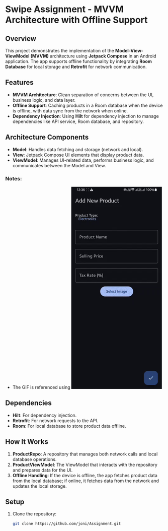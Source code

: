 # Swipe Assignment - MVVM Architecture with Offline Support

## Overview

This project demonstrates the implementation of the **Model-View-ViewModel (MVVM)** architecture using **Jetpack Compose** in an Android application. The app supports offline functionality by integrating **Room Database** for local storage and **Retrofit** for network communication.

## Features

- **MVVM Architecture**: Clean separation of concerns between the UI, business logic, and data layer.
- **Offline Support**: Caching products in a Room database when the device is offline, with data sync from the network when online.
- **Dependency Injection**: Using **Hilt** for dependency injection to manage dependencies like API service, Room database, and repository.

## Architecture Components

- **Model**: Handles data fetching and storage (network and local).
- **View**: Jetpack Compose UI elements that display product data.
- **ViewModel**: Manages UI-related data, performs business logic, and communicates between the Model and View.


### Notes:
- The GIF is referenced using ![App Demo](assets/rec.gif)


## Dependencies

- **Hilt**: For dependency injection.
- **Retrofit**: For network requests to the API.
- **Room**: For local database to store product data offline.

## How It Works

1. **ProductRepo**: A repository that manages both network calls and local database operations.
2. **ProductViewModel**: The ViewModel that interacts with the repository and prepares data for the UI.
3. **Offline Handling**: If the device is offline, the app fetches product data from the local database; if online, it fetches data from the network and updates the local storage.

## Setup

1. Clone the repository:
   ```bash
   git clone https://github.com/joni/Assignment.git
